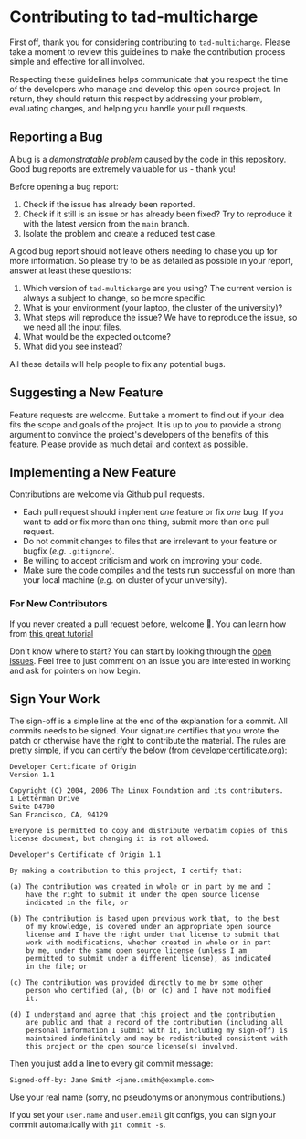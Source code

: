 # Contributing to tad-multicharge

First off, thank you for considering contributing to `tad-multicharge`.
Please take a moment to review this guidelines to make the contribution process simple and effective for all involved.

Respecting these guidelines helps communicate that you respect the time of the developers who manage and develop this open source project.
In return, they should return this respect by addressing your problem, evaluating changes, and helping you handle your pull requests.

## Reporting a Bug

A bug is a _demonstratable problem_ caused by the code in this repository.
Good bug reports are extremely valuable for us - thank you!

Before opening a bug report:

1. Check if the issue has already been reported.
2. Check if it still is an issue or has already been fixed?
   Try to reproduce it with the latest version from the `main` branch.
3. Isolate the problem and create a reduced test case.

A good bug report should not leave others needing to chase you up for more information.
So please try to be as detailed as possible in your report, answer at least these questions:

1. Which version of `tad-multicharge` are you using? The current version is always
   a subject to change, so be more specific.
2. What is your environment (your laptop, the cluster of the university)?
3. What steps will reproduce the issue?
   We have to reproduce the issue, so we need all the input files.
4. What would be the expected outcome?
5. What did you see instead?

All these details will help people to fix any potential bugs.

## Suggesting a New Feature

Feature requests are welcome. But take a moment to find out if your idea fits the scope and goals of the project.
It is up to you to provide a strong argument to convince the project's developers of the benefits of this feature.
Please provide as much detail and context as possible.

## Implementing a New Feature

Contributions are welcome via Github pull requests.

- Each pull request should implement _one_ feature or fix _one_ bug.
  If you want to add or fix more than one thing, submit more than one
  pull request.
- Do not commit changes to files that are irrelevant to your feature or
  bugfix (_e.g._ `.gitignore`).
- Be willing to accept criticism and work on improving your code.
- Make sure the code compiles and the tests run successful on more than
  your local machine (_e.g._ on cluster of your university).

### For New Contributors

If you never created a pull request before, welcome :tada:.
You can learn how from [this great tutorial](https://app.egghead.io/courses/how-to-contribute-to-an-open-source-project-on-github)

Don't know where to start?
You can start by looking through the [open issues](https://github.com/dftd4/tad-multicharge/issues).
Feel free to just comment on an issue you are interested in working and ask for pointers on how begin.

## Sign Your Work

The sign-off is a simple line at the end of the explanation for a commit.
All commits needs to be signed. Your signature certifies that you wrote the patch or otherwise have the right to contribute the material.
The rules are pretty simple, if you can certify the below (from [developercertificate.org](https://developercertificate.org/)):

```
Developer Certificate of Origin
Version 1.1

Copyright (C) 2004, 2006 The Linux Foundation and its contributors.
1 Letterman Drive
Suite D4700
San Francisco, CA, 94129

Everyone is permitted to copy and distribute verbatim copies of this
license document, but changing it is not allowed.

Developer's Certificate of Origin 1.1

By making a contribution to this project, I certify that:

(a) The contribution was created in whole or in part by me and I
    have the right to submit it under the open source license
    indicated in the file; or

(b) The contribution is based upon previous work that, to the best
    of my knowledge, is covered under an appropriate open source
    license and I have the right under that license to submit that
    work with modifications, whether created in whole or in part
    by me, under the same open source license (unless I am
    permitted to submit under a different license), as indicated
    in the file; or

(c) The contribution was provided directly to me by some other
    person who certified (a), (b) or (c) and I have not modified
    it.

(d) I understand and agree that this project and the contribution
    are public and that a record of the contribution (including all
    personal information I submit with it, including my sign-off) is
    maintained indefinitely and may be redistributed consistent with
    this project or the open source license(s) involved.
```

Then you just add a line to every git commit message:

    Signed-off-by: Jane Smith <jane.smith@example.com>

Use your real name (sorry, no pseudonyms or anonymous contributions.)

If you set your `user.name` and `user.email` git configs, you can sign your
commit automatically with `git commit -s`.
